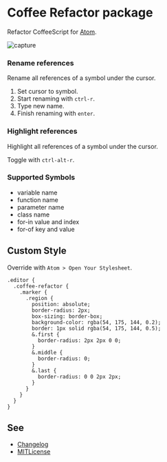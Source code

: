# Coffee Refactor package

Refactor CoffeeScript for [Atom](https://atom.io/).

![capture](https://cloud.githubusercontent.com/assets/514164/2703394/345b1d5a-c44f-11e3-9640-b9a20c4b7f70.gif)

### Rename references

Rename all references of a symbol under the cursor.

1. Set cursor to symbol.
2. Start renaming with `ctrl-r`.
3. Type new name.
4. Finish renaming with `enter`.

### Highlight references

Highlight all references of a symbol under the cursor.

Toggle with `ctrl-alt-r`.

### Supported Symbols

* variable name
* function name
* parameter name
* class name
* for-in value and index
* for-of key and value

## Custom Style

Override with `Atom > Open Your Stylesheet`.

```less
.editor {
  .coffee-refactor {
    .marker {
      .region {
        position: absolute;
        border-radius: 2px;
        box-sizing: border-box;
        background-color: rgba(54, 175, 144, 0.2);
        border: 1px solid rgba(54, 175, 144, 0.5);
        &.first {
          border-radius: 2px 2px 0 0;
        }
        &.middle {
          border-radius: 0;
        }
        &.last {
          border-radius: 0 0 2px 2px;
        }
      }
    }
  }
}
```

## See

* [Changelog](CHANGELOG.md)
* [MITLicense](LICENSE.md)
